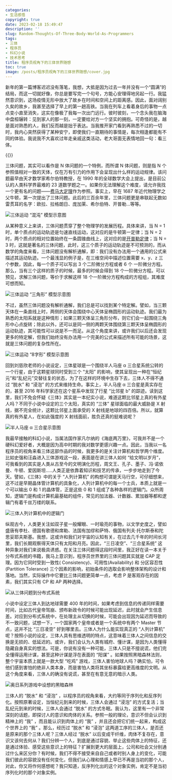 ```yaml
---
categories:
- 生活感悟
copyright: true
date: 2023-02-18 15:49:47
description: ''
slug: Random-Thoughts-Of-Three-Body-World-As-Programmers
tags:
- 三体
- 程序员
- 科幻小说
- 技术思考
title: 程序员视角下的三体世界随想
toc: true
image: /posts/程序员视角下的三体世界随想/cover.jpg
---
```


新年的第一篇博客迟迟没有落笔，我想，大抵是因为过去一年并没有一个“圆满”的结局，而这一切就好像，你总是要写完一个句号，方能心安理得地另起一行。我猛然意识到，这场疫情无形中放大了故乡在时间和空间上的距离感。因此，面对阔别久矣的故乡，我甚至选择了早上的第一趟高铁。当我在列车上看着身后的事物一点点变小直至消失，这实在像极了我每一次出门远行。彼时彼刻，一个念头我在脑海中盘桓辗转：见到家人的那一刻，一定要给对方一个坚实的拥抱。可奇怪的是，越是面对熟悉的人，我们反而越是拙于表达。当我推开家门看到再熟悉不过的一切时，我内心突然获得了某种安宁，即使我们一直期待的事情是，每次相逢都能有不同的体验。我说我不大喜欢过年走亲戚这类活动，老大哥面无表情地回一句：看三体。

{{<douban type="movie" id="26647087">}}

三体问题，其实可以看作是 N 体问题的一个特例，而所谓 N 体问题，则是指 N 个参照值相对一致的天体，仅在万有引力的作用下会呈现出什么样的运动规律。该问题最早由天才数学家希尔伯特教授，在 1990 年的全球数学大会上提出，是目前公认的人类科学界最难的 23 道数学题之一。如果你无法理解这个难度，请允许我找一个更有名的问题——[费马大定理](https://zh.wikipedia.org/wiki/费马大定理)作为参照。事实上，早在 1687 年近代物理学之父牛顿，第一次提出了三体问题。此后的三百余年里，三体问题更是串联起无数如雷贯耳的名字：欧拉、拉格朗日、庞加莱、希尔伯特、开普勒...等等。

![三体运动 “混沌” 模型示意图](/posts/程序员视角下的三体世界随想/Three-Body-Problem-Model-03.gif)

从某种意义上来讲，三体问题贯穿了整个物理学的发展历程。具体来讲，当 N = 1 时，单个质点的运动轨迹是匀速直线运动，这对应的是牛顿第一定律；当 N = 2 时，两个质点的相对位置始终在一条圆锥曲线上，这对应的是[开普勒定律](https://baike.baidu.com/item/开普勒定律)；当 N = 3 时，这就是著名的三体问题，此时，这三个质子的运动轨迹是不可预测的，而从数学的角度来看，三体问题没有解析通解，即：我们没有办法用一个通用的公式来描述其运动轨迹。一个最浅显的例子是，在三维空间中描述位置需要 x、y、z 三个参数，因此，每一个质子可以写出 3 个二阶微分方程或者 6 个 一阶微分方程。那么，当有三个这样的质子的时候，最多的时候会得到 18 个一阶微分方程。可以预见，求解三体问题，等价于求解这样 18 个一阶微分方程构成的方程组，其难度可想而知。

![三体运动 “三角形” 模型示意图](/posts/程序员视角下的三体世界随想/Three-Body-Problem-Model-01.gif)

不过，虽然三体问题没有解析通解，我们总是可以找到某个特定解。譬如，当三颗天体在一条直线上时，两侧的天体会围绕中心天体呈椭圆形的运动轨迹。我们最为熟悉的太阳系就是这种情形；如果三颗天体呈三角形分布，则它们会一起围绕三角形中心点旋转；除此以外，还可以是同一侧的两颗天体围绕第三颗天体呈椭圆形的运动轨迹，其可能性可以说是不一而足。从这个角度来讲，或许我们以后还会发现更多的特定解，但我们始终没有办法用一个完美的公式来描述所有可能的场景，这就是三体问题的复杂性所在。

![三体运动 “8字形” 模型示意图](/posts/程序员视角下的三体世界随想/Three-Body-Problem-Model-02.gif)

回到刘慈欣老师的小说设定，三体星球是一个围绕半人马座 α 三合星系统公转的一个行星，由于这颗星球同时受到三个 “太阳” 的影响，使其呈现出一种在“恒纪元”和“乱纪元”交替往复的状态，为了在这样的环境中生存下去，三体人不得不通过 “脱水” 和 “浸泡” 的方式来维持生命。事实上，半人马座 α 三合星是真实存在的，甚至 2016 年科学家还在这个星系中发现了行星 “比邻星 b” 的踪迹。读到这里，我们不免会怀疑《三体》其实是一本纪实小说，难道这颗比邻星上真的有外星人吗？不同于小说中设定的三个太阳，真实的 “三体” 星球面临的最大威胁是 X 射线，据不完全统计，这颗比邻星上面承受的 X 射线是地球的四百倍。所以，就算真的有外星人，在如此强度的 X 射线面前，胜负还真的挺难说呢？

![半人马座 α 三合星示意图](/posts/程序员视角下的三体世界随想/Centaurus-Three-Stars.jpg)

我最早接触的科幻小说，当属法国作家凡尔纳的《海底两万里》，可我并不是一个硬科幻爱好者，大概是因为高中时期的我对数学更感兴趣一点。因此，当我以一名程序员的视角来看三体这部作品的时候，我更多的是关注计算机和哲学两个维度。比如史强和汪淼进入三体游戏这一段，表面是在讲三体人如何 “给文明以岁月”，可我看到的其实是人类从古至今的文明演化历程，周文王、孔子、墨子、冯·诺依曼、牛顿、爱因斯坦.....人类正是依靠着知识和技艺的传承，一步步地走到了今天。譬如，《三体》中的关于 “人列计算机” 的构想可谓是天马行空，可仔细想来，这不过是早期晶体管计算机的具象化，人列计算机中的每一个士兵，本质上就是一个可以输出 0 和 1 的晶体管，正是这些 0 和 1 组成了各种各样的逻辑门。众所周知，逻辑门是构成计算机最基础的组件，常见的加法器、计数器、累加器等都和逻辑门有着千丝万缕的联系。

![三体人列计算机中的逻辑门](/posts/程序员视角下的三体世界随想/Logic-Gate-In-Three-Body.jpg)

纵观古今，人类更关注如双子星一般耀眼、一时瑜亮的事物，以文学史度之，譬如盛唐有李杜、德国有歌德和席勒、法国有加缪和萨特、俄国有列夫·托尔斯泰和陀思妥耶夫斯基。我想，这或许和我们对宇宙的认知有关，在过去几千年的时间长河里，我们长期观察得天体只有太阳和月亮。因此，“三日凌空”、“三合星系统” 这种异象对我们来说极具诱惑。在关注三体问题得这段时间里，我正好在读一本关于分布式系统的书籍，我马上意识到，程序员世界里的三体问题其实就是 CAP 定理。因为它同时受到一致性(   Consistency)、可用性(Availability) 和 分区容忍性(Partition Tolerance) 三个因素的影响，初始条件的选取会影响整体架构的设计和落地。当然，实际操作中它要比三体问题更简单一点，考虑 P 是客观存在的因素，我们其实只有 CP 和 AP 两种选择。

![从三体问题到分布式系统](/posts/程序员视角下的三体世界随想/CAP-Theory.png)

小说中设定三体人到达地球需要 400 年的时间，如果考虑到信息的传递同样需要时间，比如古代皇帝驾崩、颁布新政令的时候可能出现延迟，此时就会产生信息差。对应到分布式系统中，在处理主从切换的时候，可能会出现因为延迟而导致的不一致问题，试想一下，一个国家两个皇帝或者是一个系统中有两个 Master 节点，这并不比 “三日凌空” 好到哪里去。三体人为什么能实现真正的 “人列计算机” 呢？按照小说的设定，三体人具有思维透明的特点，这意味着三体人之间信息的交换是无损的、低延迟的。或许，我们会认为人类有城府、懂计谋，是因为人类懂得隐藏自身真实的想法。可是，你说有没有一种可能，三体人只是不擅说谎，他们完全懂得运用计谋，甚至这种计谋是浮在表面的 “阳谋” 。如果按照黑暗森林法则，整个宇宙本质上就是一款大型 “吃鸡” 游戏，三体人害怕地球人吗？确实怕，可令他们感到害怕的绝非人类本身，而是害怕人类将其坐标暴露给更高维度的文明。从这个角度来看，三体人的确没有说谎，甚至在有意无意的暗示人类。

![奥日系列游戏中设想的黑暗森林](/posts/程序员视角下的三体世界随想/Ori-&-Blind-Forest.jpg)

三体人的 “脱水” 和 “浸泡” ，以程序员的视角来看，大约等同于序列化和反序列化。按照原著设定，当恒纪元到来的时候，三体人会通过 “浸泡” 的方式复活；当乱纪元到来的时候，三体人会通过 “脱水” 的方式冬眠。我认为，这里有一个非常深刻的话题，即探讨人的意识和肉体的关系。参照一般的理论，意识不但会认识到精神上的 “我” ，而且能认识到肉体上的 “我” ，并且还会把它们统一起来，构成这个世界上的 “我” 。那么，经历过 “脱水” 和 “浸泡” 这两道工序的三体人，是否还是原来的那个三体人呢？三体人经过 “脱水” 以后变成干纤维，肉体不复存在，意识又该何去何从？我们分辨一个人，到底是通过容貌、举止这些肉体上的特征，还是通过体验、感受这些意识上的特征？扩展到更大的层面上，公司和社会又分别通过什么来区分你？有时候，我们不得不接受来自自己或者时别人身上的变化，可能我们彼此的容貌没有任何变化，但我们从心理和情感上早已不再是当初的那个人，对此，你又将作何感想呢？我只知道，反序列化出的这个对象实例，肯定不是当初序列化时的那个对象实例。

